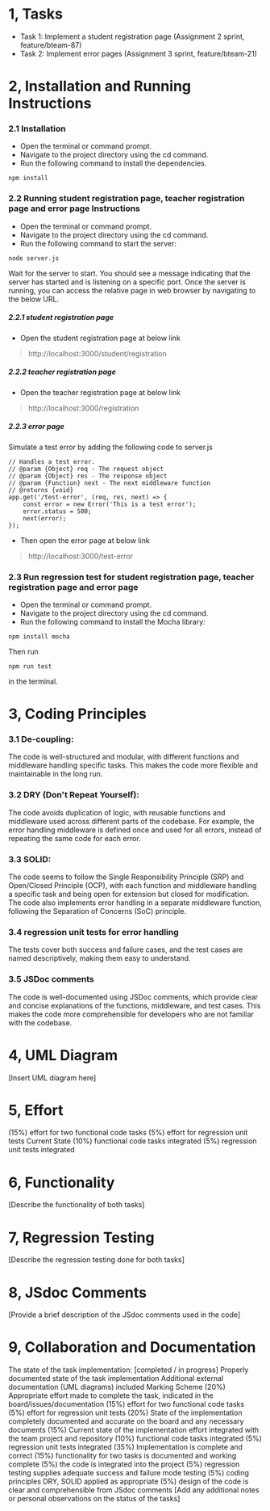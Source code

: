 # 1, Tasks
* Task 1: Implement a student registration page (Assignment 2 sprint, feature/bteam-87)
* Task 2: Implement error pages (Assignment 3 sprint, feature/bteam-21)

# 2, Installation and Running Instructions
### 2.1 Installation
* Open the terminal or command prompt.
* Navigate to the project directory using the cd command.
* Run the following command to install the dependencies.
```
npm install
```

### 2.2 Running student registration page, teacher registration page and error page Instructions
* Open the terminal or command prompt.
* Navigate to the project directory using the cd command.
* Run the following command to start the server:
```
node server.js
```
<p> Wait for the server to start. You should see a message indicating that the server has started and is listening on a specific port.
Once the server is running, you can access the relative page in web browser by navigating to the below URL.

##### 2.2.1 student registration page
* Open the student registration page at below link
> http://localhost:3000/student/registration

##### 2.2.2 teacher registration page
* Open the teacher registration page at below link
> http://localhost:3000/registration

##### 2.2.3 error page 
Simulate a test error by adding the following code to server.js 
```
// Handles a test error.
// @param {Object} req - The request object
// @param {Object} res - The response object
// @param {Function} next - The next middleware function
// @returns {void}
app.get('/test-error', (req, res, next) => {
    const error = new Error('This is a test error');
    error.status = 500;
    next(error);
});
```

* Then open the error page at below link
> http://localhost:3000/test-error

### 2.3 Run regression test for student registration page, teacher registration page and error page
* Open the terminal or command prompt.
* Navigate to the project directory using the cd command.
* Run the following command to install the Mocha library:
```
npm install mocha
```
Then run 
```
npm run test
```
in the terminal.

# 3, Coding Principles
### 3.1 De-coupling: 
The code is well-structured and modular, with different functions and middleware handling specific tasks. This makes the code more flexible and maintainable in the long run.

### 3.2 DRY (Don't Repeat Yourself): 
The code avoids duplication of logic, with reusable functions and middleware used across different parts of the codebase. For example, the error handling middleware is defined once and used for all errors, instead of repeating the same code for each error.

### 3.3 SOLID: 
The code seems to follow the Single Responsibility Principle (SRP) and Open/Closed Principle (OCP), with each function and middleware handling a specific task and being open for extension but closed for modification. The code also implements error handling in a separate middleware function, following the Separation of Concerns (SoC) principle.

### 3.4 regression unit tests for error handling
The tests cover both success and failure cases, and the test cases are named descriptively, making them easy to understand.

### 3.5 JSDoc comments
The code is well-documented using JSDoc comments, which provide clear and concise explanations of the functions, middleware, and test cases. This makes the code more comprehensible for developers who are not familiar with the codebase.


# 4, UML Diagram
[Insert UML diagram here]

# 5, Effort
(15%) effort for two functional code tasks
(5%) effort for regression unit tests
Current State
(10%) functional code tasks integrated
(5%) regression unit tests integrated

# 6, Functionality
[Describe the functionality of both tasks]

# 7, Regression Testing
[Describe the regression testing done for both tasks]

# 8, JSdoc Comments
[Provide a brief description of the JSdoc comments used in the code]

# 9, Collaboration and Documentation
The state of the task implementation: [completed / in progress]
Properly documented state of the task implementation
Additional external documentation (UML diagrams) included
Marking Scheme
(20%) Appropriate effort made to complete the task, indicated in the board/issues/documentation
(15%) effort for two functional code tasks
(5%) effort for regression unit tests
(20%) State of the implementation completely documented and accurate on the board and any necessary documents
(15%) Current state of the implementation effort integrated with the team project and repository
(10%) functional code tasks integrated
(5%) regression unit tests integrated
(35%) Implementation is complete and correct
(15%) functionality for two tasks is documented and working complete
(5%) the code is integrated into the project
(5%) regression testing supplies adequate success and failure mode testing
(5%) coding principles DRY, SOLID applied as appropriate
(5%) design of the code is clear and comprehensible from JSdoc comments
[Add any additional notes or personal observations on the status of the tasks]

